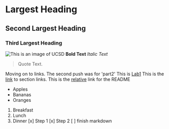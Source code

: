 # Largest Heading
## Second Largest Heading
### Third Largest Heading
![This is an image of UCSD](https://ucsdnews.ucsd.edu/news_uploads/1280x800_210310-Rainbow7DSC_8071-UCSanDiego-ErikJepsen-1.jpg)
**Bold Text**
*Italic Text*
>
> Quote Text.
> 
Moving on to links.
The second push was for 'part2'
This is [Lab1](https://github.com/j1morale/CSE110_Lab1)
This is the [link](https://docs.github.com/en/github/writing-on-github/getting-started-with-writing-and-formatting-on-github/basic-writing-and-formatting-syntax#section-links) to section links.
This is the [relative](./README.md) link for the README
- Apples
- Bananas
- Oranges
1. Breakfast
2. Lunch 
3. Dinner
[x] Step 1
[x] Step 2
[ ] finish markdown